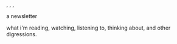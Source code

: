 , , ,

a newsletter

what i'm reading, watching, listening to, thinking about, and other digressions.